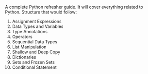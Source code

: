A complete Python refresher guide. It will cover everything related to Python.
Structure that would follow: 
1. Assignment Expressions
2. Data Types and Variables
3. Type Annotations
4. Operators
5. Sequential Data Types
6. List Manipulation
7. Shallow and Deep Copy
8. Dictionaries
9. Sets and Frozen Sets
10. Conditional Statement


